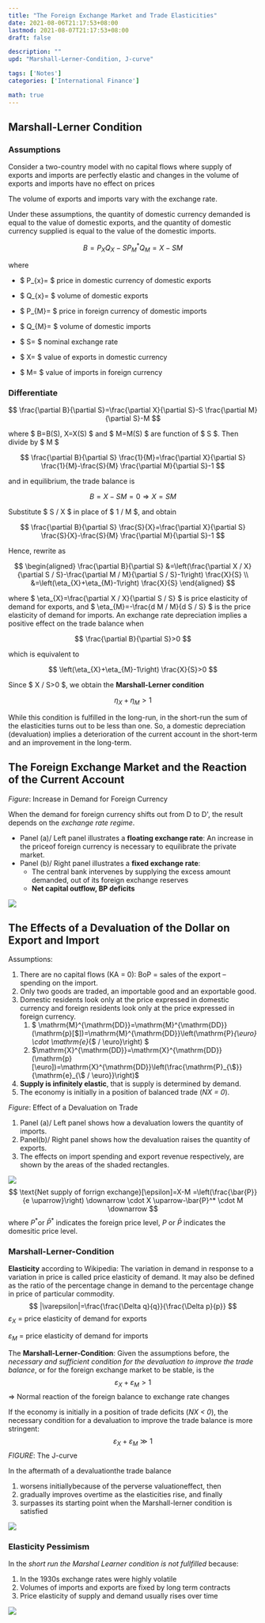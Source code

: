 ```yaml
---
title: "The Foreign Exchange Market and Trade Elasticities"
date: 2021-08-06T21:17:53+08:00
lastmod: 2021-08-07T21:17:53+08:00
draft: false

description: ""
upd: "Marshall-Lerner-Condition, J-curve"

tags: ['Notes']
categories: ['International Finance']

math: true
---
```


## Marshall-Lerner Condition

### Assumptions

Consider a two-country model with no capital flows where supply of exports and imports are perfectly elastic and changes in the volume of exports and imports have no effect on prices

The volume of exports and imports vary with the exchange rate.

Under these assumptions, the quantity of domestic currency demanded is equal to the value of domestic exports, and the quantity of domestic currency supplied is equal to the value of the domestic imports.

$$
B=P_{X} Q_{X}-S P_{M}^{*} Q_{M}=X-S M
$$

where

- $ P_{x}= $ price in domestic currency of domestic exports

- $ Q_{x}= $ volume of domestic exports
- $ P_{M}= $ price in foreign currency of domestic imports
- $ Q_{M}= $ volume of domestic imports
- $ S= $ nominal exchange rate
- $ X= $ value of exports in domestic currency
- $ M= $ value of imports in foreign currency

### Differentiate

$$
\frac{\partial B}{\partial S}=\frac{\partial X}{\partial S}-S \frac{\partial M}{\partial S}-M
$$

where $ B=B(S), X=X(S) $ and $ M=M(S) $ are function of $ S $. Then divide by $ M $

$$
\frac{\partial B}{\partial S} \frac{1}{M}=\frac{\partial X}{\partial S} \frac{1}{M}-\frac{S}{M} \frac{\partial M}{\partial S}-1
$$

and in equilibrium, the trade balance is

$$
B=X-S M=0 \Longrightarrow X=S M
$$

Substitute $ S / X $ in place of $ 1 / M $, and obtain

$$
\frac{\partial B}{\partial S} \frac{S}{X}=\frac{\partial X}{\partial S} \frac{S}{X}-\frac{S}{M} \frac{\partial M}{\partial S}-1
$$

Hence, rewrite as

$$
\begin{aligned}
\frac{\partial B}{\partial S} &=\left(\frac{\partial X / X}{\partial S / S}-\frac{\partial M / M}{\partial S / S}-1\right) \frac{X}{S} \\
&=\left(\eta_{X}+\eta_{M}-1\right) \frac{X}{S}
\end{aligned}
$$

where $ \eta_{X}=\frac{\partial X / X}{\partial S / S} $ is price elasticity of demand for exports, and $ \eta_{M}=-\frac{d M / M}{d S / S} $ is the price elasticity of demand for imports. An exchange rate depreciation implies a positive effect on the trade balance when

$$
\frac{\partial B}{\partial S}>0
$$

which is equivalent to

$$
\left(\eta_{X}+\eta_{M}-1\right) \frac{X}{S}>0
$$

Since $ X / S>0 $, we obtain the **Marshall-Lerner condition**

$$
\eta_{X}+\eta_{M}>1
$$

While this condition is fulfilled in the long-run, in the short-run the sum of the elasticities turns out to be less than one. So, a domestic depreciation (devaluation) implies a deterioration of the current account in the short-term and an improvement in the long-term.

## The Foreign Exchange Market and the Reaction of the Current Account

*Figure*: Increase in Demand for Foreign Currency

When the demand for foreign currency shifts out from D to D', the result depends on the *exchange rate regime*. 

- Panel (a)/ Left panel illustrates a **floating exchange rate**: An increase in the priceof foreign currency is necessary to equilibrate the private market. 
- Panel (b)/ Right panel illustrates a **fixed exchange rate**: 
    - The central bank intervenes by supplying the excess amount demanded, out of its foreign exchange reserves
    - **Net capital outflow, BP deficits**

![](https://cdn.jsdelivr.net/gh/henrywu97/FigBed@master/Figs/20210803151801.jpg)



## The Effects of a Devaluation of the Dollar on Export and Import

Assumptions:

1. There are no capital flows (KA = 0): BoP = sales of the export – spending on the import.
2. Only two goods are traded, an importable good and an exportable good.
3. Domestic residents look only at the price expressed in domestic currency and foreign residents look only at the price expressed in foreign currency.
    1. $ \mathrm{M}^{\mathrm{DD}}=\mathrm{M}^{\mathrm{DD}}(\mathrm{p}[\$])=\mathrm{M}^{\mathrm{DD}}\left(\mathrm{P}_{\euro} \cdot \mathrm{e}_{\$ / \euro}\right) $​​
    2. $\mathrm{X}^{\mathrm{DD}}=\mathrm{X}^{\mathrm{DD}}(\mathrm{p}[\euro])=\mathrm{X}^{\mathrm{DD}}\left(\frac{\mathrm{P}_{\$}}{\mathrm{e}_{\$ / \euro}}\right)$​​​
4. **Supply is infinitely elastic**, that is supply is determined by demand.
5. The economy is initially in a position of balanced trade (*NX = 0*).

*Figure*: Effect of a Devaluation on Trade

1. Panel (a)/ Left panel shows how a devaluation lowers the quantity of imports. 
2. Panel(b)/ Right panel shows how the devaluation raises the quantity of exports. 
3. The effects on import spending and export revenue respectively, are shown by the areas of the shaded rectangles.

![](https://cdn.jsdelivr.net/gh/henrywu97/FigBed@master/Figs/20210803153611.png)
$$
\text{Net supply of forrign exchange}[\epsilon]=X-M =\left(\frac{\bar{P}}{e \uparrow}\right) \downarrow \cdot X \uparrow-\bar{P}^* \cdot M \downarrow
$$
where $P^*$​​ or $\bar{P}^*$​​​ indicates the foreign price level, $P$​ or $\bar{P}$​​​ indicates the domesitic price level.

### Marshall-Lerner-Condition

**Elasticity** according to Wikipedia: The variation in demand in response to a variation in price is called price elasticity of demand. It may also be defined as the ratio of the percentage change in demand to the percentage change in price of particular commodity.
$$
|\varepsilon|=\frac{\frac{\Delta q}{q}}{\frac{\Delta p}{p}}
$$
$\varepsilon_X$ = price elasticity of demand for exports

$\varepsilon_M$ = price elasticity of demand for imports

The **Marshall-Lerner-Condition**: Given the assumptions before, the *necessary and sufficient condition for the devaluation to improve the trade balance*, or for the foreign exchange market to be stable, is the
$$
\varepsilon_{X}+\varepsilon_{M}>1
$$
=> Normal reaction of the foreign balance to exchange rate changes

If the economy is initially in a position of trade deficits (*NX < 0*), the necessary condition for a devaluation to improve the trade balance is more stringent:
$$
\varepsilon_{X}+\varepsilon_{M}\gg 1
$$
*FIGURE*: The J-curve

In the aftermath of a devaluationthe trade balance

1. worsens initiallybecause of the perverse valuationeffect, then
2. gradually improves overtime as the elasticities rise, and finally
3. surpasses its starting point when the Marshall-lerner condition is satisfied

![](https://cdn.jsdelivr.net/gh/henrywu97/FigBed@master/Figs/20210803162847.png)

### Elasticity Pessimism

In the *short run the Marshal Learner condition is not fullfilled* because:

1. In the 1930s exchange rates were highly volatile
2. Volumes of imports and exports are fixed by long term contracts
3. Price elasticity of supply and demand usually rises over time





![](C:\Users\Wuhao\AppData\Roaming\Typora\typora-user-images\image-20210804050129115.png)
